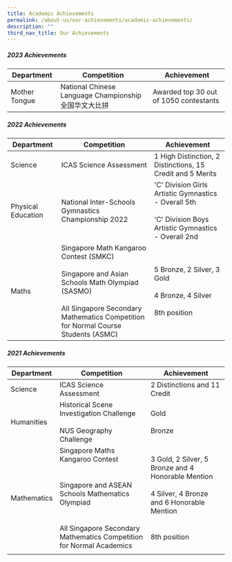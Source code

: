 ```yaml
---
title: Academic Achievements
permalink: /about-us/our-achievements/academic-achievements/
description: ""
third_nav_title: Our Achievements
---
```

##### 2023 Achievements
| Department | Competition | Achievement |
| -------- | -------- | -------- |
| Mother Tongue | National Chinese Language Championship 全国华文大比拼 |  Awarded top 30 out of 1050 contestants |


##### 2022 Achievements
| Department | Competition | Achievement |
| -------- | -------- | -------- |
| Science     | ICAS Science Assessment    | 1 High Distinction, 2 Distinctions, 15 Credit and 5 Merits |
|Physical Education | National Inter-Schools Gymnastics Championship 2022 | 'C' Division Girls Artistic Gymnastics - Overall 5th<br><br> 'C' Division Boys Artistic Gymnastics - Overall 2nd|
| Maths |Singapore Math Kangaroo Contest (SMKC)<br><br>Singapore and Asian Schools Math Olympiad (SASMO)<br><br>All Singapore Secondary Mathematics Competition for Normal Course Students (ASMC)|5 Bronze, 2 Silver, 3 Gold<br><br>4 Bronze, 4 Silver<br><br>8th position|


##### 2021 Achievements

| Department | Competition | Achievement |
| -------- | -------- | -------- |
| Science     | ICAS Science Assessment    | 2 Distinctions and 11 Credit  |
|Humanities |Historical Scene Investigation Challenge <br><br> NUS Geography Challenge | Gold <br><br> Bronze|
| Mathematics| Singapore Maths Kangaroo Contest<br><br><br>Singapore and ASEAN Schools Mathematics Olympiad<br><br><br>All Singapore Secondary Mathematics Competition for Normal Academics|3 Gold, 2 Silver, 5 Bronze and 4 Honorable Mention<br><br>4 Silver, 4 Bronze and 6 Honorable Mention<br><br><br>8th position|
||||
